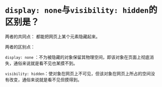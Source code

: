 # `display: none`与`visibility: hidden`的区别是？

两者的共同点：
都能把网页上某个元素隐藏起来。

两者的区别点：

`display: none` ：不为被隐藏的对象保留其物理空间，即该对象在页面上彻底消失，通俗来说就是看不见也某摸不到。

`visibility: hidden`：使对象在网页上不可见，但该对象在网页上所占的空间没有改变，通俗来说就是看不见但摸得到。